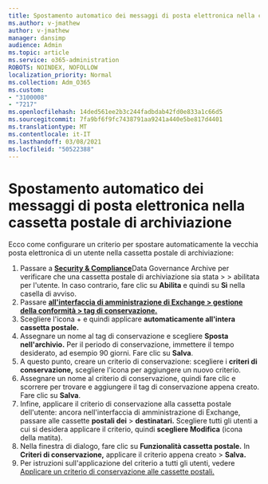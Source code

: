 ```yaml
---
title: Spostamento automatico dei messaggi di posta elettronica nella cassetta postale di archiviazione
ms.author: v-jmathew
author: v-jmathew
manager: dansimp
audience: Admin
ms.topic: article
ms.service: o365-administration
ROBOTS: NOINDEX, NOFOLLOW
localization_priority: Normal
ms.collection: Adm_O365
ms.custom:
- "3100008"
- "7217"
ms.openlocfilehash: 14ded561ee2b3c244fadbdab42fd0e833a1c66d5
ms.sourcegitcommit: 7fa9bf6f9fc7438791aa9241a440e5be817d4401
ms.translationtype: MT
ms.contentlocale: it-IT
ms.lasthandoff: 03/08/2021
ms.locfileid: "50522388"
---
```

# <a name="automatically-move-email-messages-to-the-archive-mailbox"></a>Spostamento automatico dei messaggi di posta elettronica nella cassetta postale di archiviazione

Ecco come configurare un criterio per spostare automaticamente la vecchia posta elettronica di un utente nella cassetta postale di archiviazione:

1. Passare a [**Security & Compliance**](https://go.microsoft.com/fwlink/p/?linkid=2077143)Data Governance Archive per verificare che una cassetta postale di archiviazione sia stata  >    >   abilitata per l'utente. In caso contrario, fare clic su **Abilita** e quindi su **Sì** nella casella di avviso.
2. Passare [**all'interfaccia di amministrazione di Exchange > gestione della conformità > tag di conservazione.**](https://go.microsoft.com/fwlink/?linkid=2059104)
3. Scegliere l'icona + e quindi applicare **automaticamente all'intera cassetta postale.**
4. Assegnare un nome al tag di conservazione e scegliere **Sposta nell'archivio.** Per il periodo di conservazione, immettere il tempo desiderato, ad esempio 90 giorni. Fare clic su **Salva**.
5. A questo punto, creare un criterio di conservazione: scegliere i **criteri di conservazione,** scegliere l'icona per aggiungere un nuovo criterio.
6. Assegnare un nome al criterio di conservazione, quindi fare clic e scorrere per trovare e aggiungere il tag di conservazione appena creato. Fare clic su **Salva**.
7. Infine, applicare il criterio di conservazione alla cassetta postale dell'utente: ancora nell'interfaccia di amministrazione di Exchange, passare alle cassette **postali dei**  >  **destinatari.** Scegliere tutti gli utenti a cui si desidera applicare il criterio, quindi **scegliere Modifica** (icona della matita).
8. Nella finestra di dialogo, fare clic su **Funzionalità cassetta postale.** In **Criteri di conservazione,** applicare il criterio appena creato > **Salva.**
9. Per istruzioni sull'applicazione del criterio a tutti gli utenti, vedere [Applicare un criterio di conservazione alle cassette postali.](https://docs.microsoft.com/exchange/security-and-compliance/messaging-records-management/apply-retention-policy)
